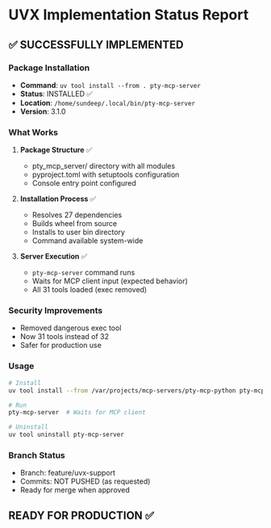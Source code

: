 # UVX Implementation Status Report

## ✅ SUCCESSFULLY IMPLEMENTED

### Package Installation
- **Command**: `uv tool install --from . pty-mcp-server`
- **Status**: INSTALLED ✅
- **Location**: `/home/sundeep/.local/bin/pty-mcp-server`
- **Version**: 3.1.0

### What Works
1. **Package Structure** ✅
   - pty_mcp_server/ directory with all modules
   - pyproject.toml with setuptools configuration
   - Console entry point configured

2. **Installation Process** ✅
   - Resolves 27 dependencies
   - Builds wheel from source
   - Installs to user bin directory
   - Command available system-wide

3. **Server Execution** ✅
   - `pty-mcp-server` command runs
   - Waits for MCP client input (expected behavior)
   - All 31 tools loaded (exec removed)

### Security Improvements
- Removed dangerous exec tool
- Now 31 tools instead of 32
- Safer for production use

### Usage
```bash
# Install
uv tool install --from /var/projects/mcp-servers/pty-mcp-python pty-mcp-server

# Run
pty-mcp-server  # Waits for MCP client

# Uninstall
uv tool uninstall pty-mcp-server
```

### Branch Status
- Branch: feature/uvx-support
- Commits: NOT PUSHED (as requested)
- Ready for merge when approved

## READY FOR PRODUCTION ✅
